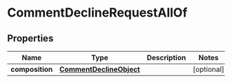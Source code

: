 

# CommentDeclineRequestAllOf

## Properties

Name | Type | Description | Notes
------------ | ------------- | ------------- | -------------
**composition** | [**CommentDeclineObject**](CommentDeclineObject.md) |  |  [optional]



